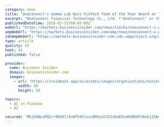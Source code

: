 ```yaml
---
category: news
title: "OneConnect's Gamma Lab Wins FinTech Team of the Year Award at The Asset for Two Consecutive Years"
excerpt: "OneConnect Financial Technology Co., Ltd. ('OneConnect' or the 'Company') (NYSE: OCFT)', a leading technology-as-a-service platform serving"
publishedDateTime: 2020-03-31T09:05:00Z
webUrl: "https://markets.businessinsider.com/news/stocks/oneconnect-s-gamma-lab-wins-fintech-team-of-the-year-award-at-the-asset-for-two-consecutive-years-1029047850"
ampWebUrl: "https://markets.businessinsider.com/amp/news/oneconnect-s-gamma-lab-wins-fintech-team-of-the-year-award-at-the-asset-for-two-consecutive-years-1029047850"
cdnAmpWebUrl: "https://markets-businessinsider-com.cdn.ampproject.org/c/s/markets.businessinsider.com/amp/news/oneconnect-s-gamma-lab-wins-fintech-team-of-the-year-award-at-the-asset-for-two-consecutive-years-1029047850"
type: article
quality: 41
heat: 41
published: false

provider:
  name: Business Insider
  domain: businessinsider.com
  images:
    - url: "https://insideout.app/ai/assets/images/organizations/businessinsider.com-50x50.jpg"
      width: 50
      height: 50

topics:
  - AI in Finance
  - AI

secured: "M5jbbBLmPQE/+9RG97/5nWfV4F1zzu8MVezC4IIsDoKXsmKGBHUFtDxkj156qxbvTC3hrltIudc0NRvwr1aCZIDWfrMPnb6grTigHbHdFEooFhU+wY2ZK4uXTClanUU7m0vmG9C3j0zbnipnvLqREIOiBqRDtDAFQompmRLcq8BHuhZ9W5A39ucP/aY5MkKMtufwDEB5JXpHAdl8rKIgjgMRWHiJQSeaHIiD8upMAKagi/YgqYb/0kWkqwa1RcDpxvJogON0TbBW2QmXZagfJUK0LLwQi4nxmcUqBy7QxUi9ZUewPot/7qgxfODyvYUXk5keq8t/Fu3reB0g0hoA2Zs+NCgjgxm5O5jL2r5+O0ZfR6rkflhh7/rVMi9ovhNlHfbfusNQ7KMEQV78y3SQPbm7lNgZoOy6aLStEHc4RuCaPKaIhacezXsgoC/AkbJFsEGgiYDpsGO61Lm/E0QhoWJ6gYgZn2b4McZ0KM1l8jI=;le5ON0Svkrq5GX7Vy/gOCw=="
---
```


